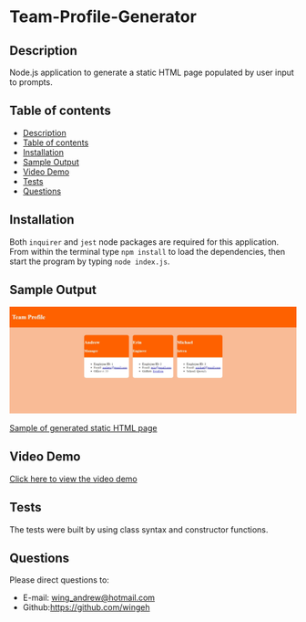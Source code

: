 # Team-Profile-Generator

## Description
Node.js application to generate a static HTML page populated by user input to prompts.

## Table of contents
  - [Description](#description)
  - [Table of contents](#table-of-contents)
  - [Installation](#installation)
  - [Sample Output](#sample-output)
  - [Video Demo](#video-demo)
  - [Tests](#tests)
  - [Questions](#questions)

## Installation
 Both `inquirer` and `jest` node packages are required for this application. From within the terminal type `npm install` to load the dependencies, then start the program by typing `node index.js`.

## Sample Output 

![Sample Team Profile](./Assets/sample.jpg)

[Sample of generated static HTML page](./team-profile/index.html)

## Video Demo

[Click here to view the video demo](https://drive.google.com/file/d/1ZjSRHbcAAB2qD4rreJka4ddwnzlG88oZ/view)

## Tests
 The tests were built by using class syntax and constructor functions.  

## Questions
Please direct questions to:
- E-mail: wing_andrew@hotmail.com
- Github:<https://github.com/wingeh>
